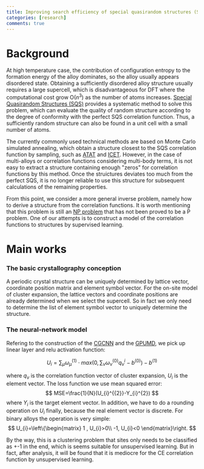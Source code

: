 ```yaml
---
title: Improving search efficiency of special quasirandom structures (SQS) in high-entropy alloys using supervised learning. 
categories: [research]
comments: true
---
```

<!-- 神经网络在材料设计上的应用 -->


# Background
At high temperature case, the contribution of configuration entropy to the formation energy of the alloy dominates, so the alloy usually appears disordered state. Obtaining a sufficiently disordered alloy structure usually requires a large supercell, which is disadvantageous for DFT where the computational cost grow O($n^3$) as the number of atoms increases. [Special Quasirandom Structures (SQS)](https://journals.aps.org/prl/abstract/10.1103/PhysRevLett.65.353) provides a systematic method to solve this problem, which can evaluate the quality of random structure according to the degree of conformity with the perfect SQS correlation function. Thus, a sufficiently random structure can also be found in a unit cell with a small number of atoms.


<!-- 高温情形下，构型熵对合金能量的贡献占主导，所以合金通常呈现无序的状态。而获得一个足够无序的合金结构通常需要一个大的超晶胞，但这对于随原子数的增加计算量呈O($n^3$)的增长的DFT来说是不利的。SQS提供了一个系统地解决该问题的方法，可以根据与完美的sqs关联函数的符合程度来评价一个随机结构的好坏，使得在原子数较少的晶胞中也能找到足够随机的结构。 -->

The currently commonly used technical methods are based on Monte Carlo simulated annealing, which obtain a structure closest to the SQS correlation function by sampling, such as [ATAT](https://www.brown.edu/Departments/Engineering/Labs/avdw/atat/) and [ICET](https://icet.materialsmodeling.org/). However, in the case of multi-alloys or correlation functions considering multi-body terms, it is not easy to extract a structure containing enough "zeros" for correlation functions by this method. Once the struictures deviates too much from the perfect SQS, it is no longer reliable to use this structure for subsequent calculations of the remaining properties.



<!-- 目前常用的技术方法基于蒙特卡罗模拟退火，通过抽样的方式得到一个最接近sqs关联函数的结构，例如ATAT和ICET。然而在多元合金或者考虑足够多项的关联函数时，想要通过这一方法抽到一个包含足够多的“0”的关联函数的结构并不容易。而一旦该结构与完美的sqs偏离过大，使用该结构进行后续其余性质的计算也不再可靠。 -->

From this point, we consider a more general inverse problem, namely how to derive a structure from the correlation functions. It is worth mentioning that this problem is still an [NP problem](https://en.wikipedia.org/wiki/NP_(complexity)) that has not been proved to be a P problem. One of our attempts is to construct a model of the correlation functions to structures by supervised learning.

<!-- 基于这一出发点，我们考虑的是一个更加通用的逆问题，即如何从一个关联函数得到一个结构。值得一提的是该问题目前还是一个尚未被证明为P的NP问题。我们的尝试之一是通过监督学习神经网络的方式构造一个关联函数到结构的模型。 -->

# Main works

### The basic crystallography conception
A periodic crystal structure can be uniquely determined by lattice vector, coordinate position matrix and element symbol vector. For the on-site model of cluster expansion, the lattice vectors and coordinate positions are already determined when we select the supercell. So in fact we only need to determine the list of element symbol vector to uniquely determine the structure.

<!-- 一个周期性的晶体结构，可以被晶格矢量，坐标位置，元素符号三者唯一确定。对于on-site的集团展开模型来说，当我们选定超胞时晶格矢量和坐标位置就已经被确定了。所以实际上我们只需要确定元素符号的列表即可唯一地确定结构。 -->



### The neural-network model
Refering to the construction of the [CGCNN](https://journals.aps.org/prl/abstract/10.1103/PhysRevLett.120.145301) and the [GPUMD](https://arxiv.org/abs/2205.10046), we pick up linear layer and relu activation function: 

$$ U_{i}=\sum_{\mu}\omega_{\mu}^{(1)}\cdot max \left( 0,\sum_{\nu}\omega_{\nu}^{(0)}q_{\nu}^{i}-b^{(0)} \right)-b^{(1)} $$

where $q_{v}$ is the correlation function vector of cluster expansion, $U_{i}$ is the element vector. The loss function we use mean squared error:
$$ MSE=\frac{1}{N}(U_{i}^{{2}}-Y_{i}^{2}) $$
where $Y_{i}$ is the target element vector. 
In addition, we have to do a rounding operation on $U_{i}$ finally, because the real element vector is discrete. For binary alloys the operation is very simple:
$$ U_{i}=\left\{\begin{matrix}
1 , U_{i}>0\\ 
-1, U_{i}<0
\end{matrix}\right. $$

By the way, this is a clustering problem that sites only needs to be classified as +-1 in the end, which is seems suitable for unsupervised learning. But in fact, after analysis, it will be found that it is mediocre for the CE correlation function by unsupervised learning.


<!-- 这是一个聚类的问题最后只需要分类成+-1，表面上非常适合无监督学习。但实际上经过分析以后会发现对于CE关联函数来说是平庸的。 -->









